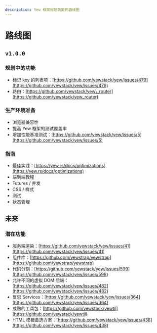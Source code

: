 ```yaml
---
description: Yew 框架规划功能的路线图
---
```


# 路线图

## `v1.0.0`

### 规划中的功能

* 标记 key 的列表项：[https://github.com/yewstack/yew/issues/479](https://github.com/yewstack/yew/issues/479)
* 路由：[https://github.com/yewstack/yew\_router](https://github.com/yewstack/yew_router)

### 生产环境准备

* 浏览器兼容性
* 提高 Yew 框架的测试覆盖率
* 增加性能基准测试：[https://github.com/yewstack/yew/issues/5](https://github.com/yewstack/yew/issues/5)

### 指南

* 最佳实践：[https://yew.rs/docs/optimizations](https://yew.rs/docs/optimizations)
* 端到端教程
* Futures / 并发
* CSS / 样式
* 测试
* 状态管理

## 未来

### 潜在功能

* 服务端渲染：[https://github.com/yewstack/yew/issues/41](https://github.com/yewstack/yew/issues/41)
* 组件库：[https://github.com/yewstrap/yewstrap](https://github.com/yewstrap/yewstrap)
* 代码分割：[https://github.com/yewstack/yew/issues/599](https://github.com/yewstack/yew/issues/599)
* 允许不同的虚拟 DOM 后端：[https://github.com/yewstack/yew/issues/482](https://github.com/yewstack/yew/issues/482)
* 反思 Services：[https://github.com/yewstack/yew/issues/364](https://github.com/yewstack/yew/issues/364)
* 成熟的工具包：[https://github.com/yewstack/yewtil](https://github.com/yewstack/yewtil)
* HTML 模板备选方案：[https://github.com/yewstack/yew/issues/438](https://github.com/yewstack/yew/issues/438)


